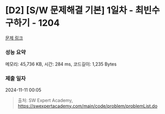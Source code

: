 # [D2] [S/W 문제해결 기본] 1일차 - 최빈수 구하기 - 1204 

[문제 링크](https://swexpertacademy.com/main/code/problem/problemDetail.do?contestProbId=AV13zo1KAAACFAYh) 

### 성능 요약

메모리: 45,736 KB, 시간: 284 ms, 코드길이: 1,235 Bytes

### 제출 일자

2024-11-11 00:05



> 출처: SW Expert Academy, https://swexpertacademy.com/main/code/problem/problemList.do
